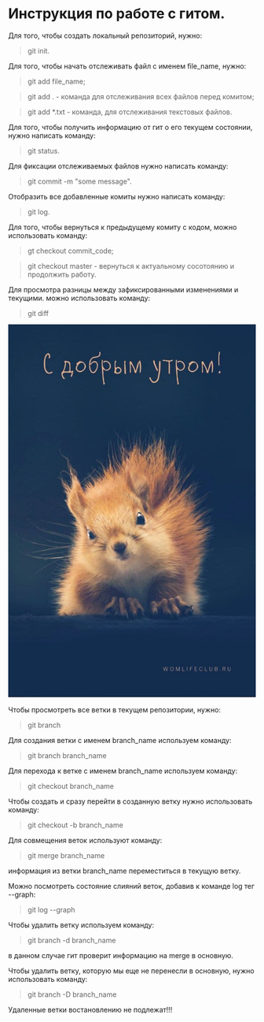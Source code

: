 # Инструкция по работе с гитом.
Для того, чтобы создать локальный репозиторий, нужно:
> git init.

Для того, чтобы начать отслеживать файл с именем file_name, нужно:
> git add file_name;

> git add . - команда для отслеживания всех файлов перед комитом;

> git add *.txt - команда, для отслеживания текстовых файлов.

Для того, чтобы получить информацию от гит о его текущем состоянии, нужно написать команду:
> git status.

Для фиксации отслеживаемых файлов нужно написать команду:
> git commit -m "some message".

Отобразить все добавленные комиты нужно написать команду:
> git log.

Для того, чтобы вернуться к предыдущему комиту с кодом, можно использовать команду:
> gt checkout commit_code;

> git checkout master - вернуться к актуальному сосотоянию и продолжить работу.

Для просмотра разницы между зафиксированными изменениями и текущими. можно использовать команду:
> git diff

![some foto](photo_2021-10-03_10-29-15.jpg)

Чтобы просмотреть все ветки в текущем репозитории, нужно:
> git branch

Для создания ветки с именем branch_name используем команду:
> git branch branch_name

Для перехода к ветке с именем branch_name используем команду:
> git checkout branch_name

Чтобы создать и сразу перейти в созданную ветку нужно использовать команду:
> git checkout -b branch_name

Для совмещения веток используют команду:
> git merge branch_name

информация из ветки branch_name переместиться в текущую ветку.

Можно посмотреть состояние слияний веток, добавив к команде log тег --graph:
> git log --graph

Чтобы удалить ветку используем команду:
> git branch -d branch_name

в данном случае гит проверит информацию на merge в основную.

Чтобы удалить ветку, которую мы еще не перенесли в основную, нужно использовать команду:
> git branch -D branch_name

Удаленные ветки востановлению не подлежат!!!





